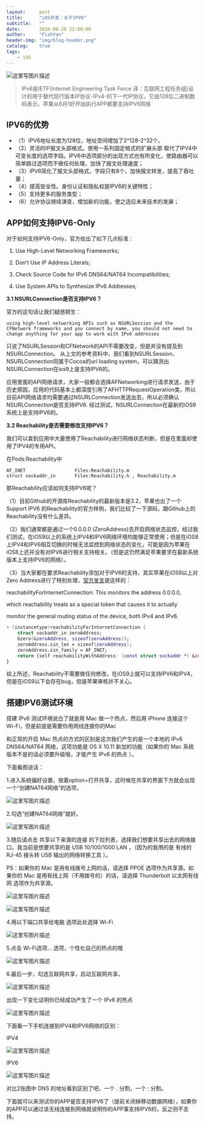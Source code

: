 ```yaml
---
layout:     post
title:      "iOS开发：关于IPV6"
subtitle:   ""
date:       2016-06-29 22:00:00
author:     "FishYan"
header-img: "img/blog-header.png" 
catalog:    true
tags:
    - iOS
---
```


![这里写图片描述](http://img.blog.csdn.net/20160619091717737)

>IPv6是IETF(Internet Engineering Task Force 译：互联网工程任务组)设计的用于替代现行版本IP协议-IPv4-的下一代IP协议，它由128位二进制数码表示。苹果从6月1好开始执行APP都要支持IPV6网络

## IPV6的优势
- （1）IPV6地址长度为128位，地址空间增加了2^128-2^32个。
- （2）灵活的IP报文头部格式。使用一系列固定格式的扩展头部
取代了IPV4中可变长度的选项字段。IPV6中选项部分的出现方式也有所变化，使路由器可以简单路过选项而不做任何处理，加快了报文处理速度；
- （3）IPV6简化了报文头部格式，字段只有8个，加快报文转发，提高了吞吐量；
- （4）提高安全性。身份认证和隐私权是IPV6的关键特性；
- （5）支持更多的服务类型；
- （6）允许协议继续演变，增加新的功能，使之适应未来技术的发展；

## APP如何支持IPV6-Only

对于如何支持IPV6-Only，官方给出了如下几点标准：

1. Use High-Level Networking Frameworks;

2. Don’t Use IP Address Literals;

3. Check Source Code for IPv6 DNS64/NAT64 Incompatibilities;

4. Use System APIs to Synthesize IPv6 Addresses;

**3.1 NSURLConnection是否支持IPV6？**

官方的这句话让我们疑惑顿生：
```
using high-level networking APIs such as NSURLSession and the CFNetwork frameworks and you connect by name, you should not need to change anything for your app to work with IPv6 addresses
```
只说了NSURLSession和CFNetwork的API不需要改变，但是并没有提及到NSURLConnection。 从上文的参考资料中，我们看到NSURLSession、NSURLConnection同属于Cocoa的url loading system，可以猜测出NSURLConnection在ios9上是支持IPV6的。

应用里面的API网络请求，大家一般都会选择AFNetworking进行请求发送，由于历史原因，应用的代码基本上都深度引用了AFHTTPRequestOperation类，所以目前API网络请求均需要通过NSURLConnection发送出去，所以必须确认NSURLConnection是否支持IPV6. 经过测试，NSURLConnection在最新的iOS9系统上是支持IPV6的。

**3.2 Reachability是否需要修改支持IPV6？**

我们可以查到应用中大量使用了Reachability进行网络状态判断，但是在里面却使用了IPV4的专用API。

在Pods:Reachability中
```
AF_INET                  Files:Reachability.m
struct sockaddr_in       Files:Reachability.h , Reachability.m
```
那Reachability应该如何支持IPV6呢？

（1）目前Github的开源库Reachability的最新版本是3.2，苹果也出了一个Support IPV6 的Reachability的官方样例，我们比较了一下源码，跟Github上的Reachability没有什么差异。

（2）我们通常都是通过一个0.0.0.0 (ZeroAddress)去开启网络状态监控，经过我们测试，在iOS9以上的系统上IPV4和IPV6网络环境均能够正常使用；但是在iOS8上IPV4和IPV6相互切换的时候无法监控到网络状态的变化，可能是因为苹果在iOS8上还并没有对IPV6进行相关支持相关。（但是这仍然满足苹果要求在最新系统版本上支持IPV6的网络）。

（3）当大家都在要求Reachability添加对于IPV6的支持，其实苹果在iOS9以上对Zero Address进行了特别处理，[官方发言](https://developer.apple.com/library/ios/samplecode/Reachability/Listings/ReadMe_md.html#//apple_ref/doc/uid/DTS40007324-ReadMe_md-DontLinkElementID_11)是这样的：

reachabilityForInternetConnection: This monitors the address 0.0.0.0,

which reachability treats as a special token that causes it to actually

monitor the general routing status of the device, both IPv4 and IPv6.

```swift
+ (instancetype)reachabilityForInternetConnection {
    struct sockaddr_in zeroAddress;
    bzero(&zeroAddress, sizeof(zeroAddress));
    zeroAddress.sin_len = sizeof(zeroAddress);
    zeroAddress.sin_family = AF_INET;
    return [self reachabilityWithAddress: (const struct sockaddr *) &zeroAddress];
}
```
综上所述，Reachability不需要做任何修改，在iOS9上就可以支持IPV6和IPV4，但是在iOS9以下会存在bug，但是苹果审核并不关心。

## 搭建IPV6测试环境
搭建 IPv6 测试环境说白了就是用 Mac 做一个热点，然后用 iPhone 连接这个 Wi-Fi，但是前提是需要你用网线连接你的Mac

和正常的开启 Mac 热点的方式的区别是这次我们产生的是一个本地的 IPv6 DNS64/NAT64 网络，这项功能是 OS X 10.11 新加的功能（如果你的 Mac 系统版本不是的话必须要升级哦，才能产生 IPv6 的热点 ）。

下面看图说话：

1.进入系统偏好设置，按着option+打开共享，这时候在共享的界面下方就会出现一个“创建NAT64网络”的选项，

![这里写图片描述](http://img.blog.csdn.net/20160619094032309)


2.勾选“创建NAT64网络”就好。

![这里写图片描述](http://img.blog.csdn.net/20160619094437405)

3.随后请点击 共享以下来源的连接 的下拉列表，选择我们想要共享出去的网络接口。我当前是想要共享的是 USB 10/100/1000 LAN ，（因为的我用的是 有线的 RJ-45 接头转 USB 输出的网络转换工具 ）。

PS：如果你的 Mac 是用有线拨号上网的话，请选择 PPOE 选项作为共享源。如果你的 Mac 是用有线上网（不用拨号的）的话，请选择 Thunderbolt 以太网有线网 选项作为共享源。

![这里写图片描述](http://img.blog.csdn.net/20160619094602552)

![这里写图片描述](http://img.blog.csdn.net/20160619094711062)

4.用以下端口共享给电脑 选项此处选择 Wi-Fi

![这里写图片描述](http://img.blog.csdn.net/20160619094759368)

5.点击 Wi-Fi选项... 选项，个性化自己的热点的哦

![这里写图片描述](http://img.blog.csdn.net/20160619094942401)

6.最后一步，勾选互联网共享，启动互联网共享。

![这里写图片描述](http://img.blog.csdn.net/20160619095101825)

出现一下变化证明你已经成功产生了一个 IPv6 的热点

![这里写图片描述](http://img.blog.csdn.net/20160619095201017)

下面看一下手机连接到IPV4和IPV6网络的区别：

IPV4

![这里写图片描述](http://img.blog.csdn.net/20160619095319611)

IPV6

![这里写图片描述](http://img.blog.csdn.net/20160619095401424)

对比2张图中 DNS 的地址看到区别了吧，一个 . 分割，一个 : 分割。

下面就可以来测试你的APP是否支持IPV6了（提前关闭掉移动数据网络），如果你的APP可以通过该无线连接到网络就说明你的APP事支持IPV6的，反之则不支持。